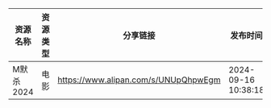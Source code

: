 | 资源名称    | 资源类型 | 分享链接                                 | 发布时间                |
| ------- | ---- | ------------------------------------ | ------------------- |
| M默杀2024 | 电影   | https://www.alipan.com/s/UNUpQhpwEgm | 2024-09-16 10:38:18 |
